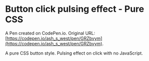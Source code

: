 # Button click pulsing effect - Pure CSS

A Pen created on CodePen.io. Original URL: [https://codepen.io/ash_s_west/pen/GRZbvym](https://codepen.io/ash_s_west/pen/GRZbvym).

A pure CSS button style. Pulsing effect on click with no JavaScript.
